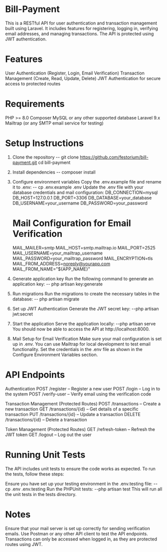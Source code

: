 # Bill-Payment

This is a RESTful API for user authentication and transaction management built using Laravel. It includes features for registering, logging in, verifying email addresses, and managing transactions. The API is protected using JWT authentication.

# Features
User Authentication (Register, Login, Email Verification)
Transaction Management (Create, Read, Update, Delete)
JWT Authentication for secure access to protected routes

# Requirements
PHP >= 8.0
Composer
MySQL or any other supported database
Laravel 9.x
Mailtrap (or any SMTP email service for testing)

# Setup Instructions
1. Clone the repository -- git clone https://github.com/festorium/bill-payment.git
cd bill-payment

2. Install dependencies -- composer install

3. Configure environment variables
Copy the .env.example file and rename it to .env: -- cp .env.example .env
Update the .env file with your database credentials and mail configuration:
    DB_CONNECTION=mysql
    DB_HOST=127.0.0.1
    DB_PORT=3306
    DB_DATABASE=your_database
    DB_USERNAME=your_username
    DB_PASSWORD=your_password
    
    # Mail Configuration for Email Verification
    MAIL_MAILER=smtp
    MAIL_HOST=smtp.mailtrap.io
    MAIL_PORT=2525
    MAIL_USERNAME=your_mailtrap_username
    MAIL_PASSWORD=your_mailtrap_password
    MAIL_ENCRYPTION=tls
    MAIL_FROM_ADDRESS=noreply@yourapp.com
    MAIL_FROM_NAME="${APP_NAME}"

4. Generate application key
Run the following command to generate an application key: -- php artisan key:generate

5. Run migrations
Run the migrations to create the necessary tables in the database: -- php artisan migrate

6. Set up JWT Authentication
Generate the JWT secret key: --php artisan jwt:secret

7. Start the application
Serve the application locally: --php artisan serve
You should now be able to access the API at http://localhost:8000.

8. Mail Setup for Email Verification
Make sure your mail configuration is set up in .env. You can use Mailtrap for local development to test email functionality. Set the credentials in the .env file as shown in the Configure Environment Variables section.

# API Endpoints
Authentication
POST /register – Register a new user
POST /login – Log in to the system
POST /verify-user – Verify email using the verification code

Transaction Management (Protected Routes)
POST /transactions – Create a new transaction
GET /transactions/{id} – Get details of a specific transaction
PUT /transactions/{id} – Update a transaction
DELETE /transactions/{id} – Delete a transaction

Token Management (Protected Routes)
GET /refresh-token – Refresh the JWT token
GET /logout – Log out the user

# Running Unit Tests
The API includes unit tests to ensure the code works as expected. To run the tests, follow these steps:

Ensure you have set up your testing environment in the .env.testing file: -- cp .env .env.testing
Run the PHPUnit tests: --php artisan test
This will run all the unit tests in the tests directory.

# Notes
Ensure that your mail server is set up correctly for sending verification emails.
Use Postman or any other API client to test the API endpoints.
Transactions can only be accessed when logged in, as they are protected routes using JWT.
